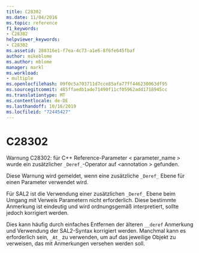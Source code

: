 ```yaml
---
title: C28302
ms.date: 11/04/2016
ms.topic: reference
f1_keywords:
- C28302
helpviewer_keywords:
- C28302
ms.assetid: 288316e1-f7ea-4c73-a1e6-8f6fe645fbaf
author: mikeblome
ms.author: mblome
manager: markl
ms.workload:
- multiple
ms.openlocfilehash: 09f0c5a703711d7cce85afa77ff446230063df95
ms.sourcegitcommit: 485ffaedb1ade71490f11cf05962add1718945cc
ms.translationtype: MT
ms.contentlocale: de-DE
ms.lasthandoff: 10/16/2019
ms.locfileid: "72445427"
---
```

# <a name="c28302"></a>C28302
Warnung C28302: für C++ Reference-Parameter < parameter_name > wurde ein zusätzlicher `_Deref_`-Operator auf \<annotation > gefunden.

 Diese Warnung wird gemeldet, wenn eine zusätzliche `_Deref_` Ebene für einen Parameter verwendet wird.

 Für SAL2 ist die Verwendung einer zusätzlichen `_Deref_` Ebene beim Umgang mit Verweis Parametern nicht erforderlich. Diese bestimmte Anmerkung ist eindeutig und wird ordnungsgemäß interpretiert, sollte jedoch korrigiert werden.

 Dies kann häufig durch einfaches Entfernen der älteren `__deref` Anmerkung und Verwendung der SAL2-Syntax korrigiert werden. Manchmal kann es erforderlich sein, `_At_` zu verwenden, um auf das jeweilige Objekt zu verweisen, das mit Anmerkungen versehen werden soll.
